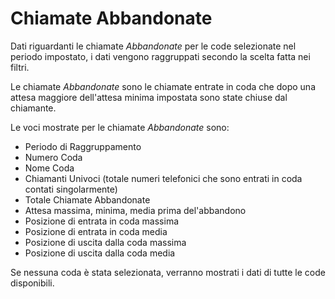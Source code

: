 # Chiamate Abbandonate

Dati riguardanti le chiamate *Abbandonate* per le code selezionate nel
periodo impostato, i dati vengono raggruppati secondo la scelta fatta 
nei filtri.

Le chiamate *Abbandonate* sono le chiamate entrate in coda che dopo una 
attesa maggiore dell'attesa minima impostata sono state chiuse dal 
chiamante.

Le voci mostrate per le chiamate *Abbandonate* sono:

- Periodo di Raggruppamento
- Numero Coda
- Nome Coda
- Chiamanti Univoci (totale numeri telefonici che sono entrati in coda 
contati singolarmente)
- Totale Chiamate Abbandonate
- Attesa massima, minima, media prima del'abbandono
- Posizione di entrata in coda massima
- Posizione di entrata in coda media
- Posizione di uscita dalla coda massima
- Posizione di uscita dalla coda media

Se nessuna coda è stata selezionata, verranno mostrati i dati di tutte
le code disponibili.
